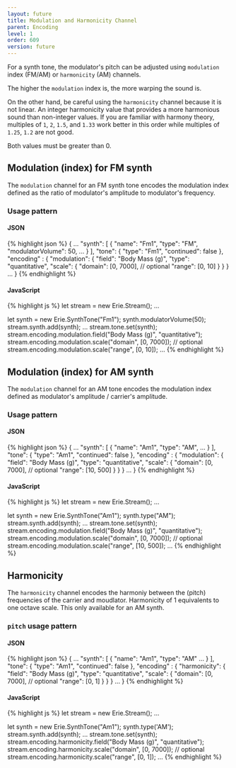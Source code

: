 ```yaml
---
layout: future
title: Modulation and Harmonicity Channel
parent: Encoding
level: 1
order: 609
version: future
---
```


For a synth tone, the modulator's pitch can be adjusted using `modulation` index (FM/AM) or `harmonicity` (AM) channels.

The higher the `modulation` index is, the more warping the sound is.

On the other hand, be careful using the `harmonicity` channel because it is not linear.
An integer harmonicity value that provides a more harmonious sound than non-integer values.
If you are familiar with harmony theory, multiples of `1`, `2`, `1.5`, and `1.33` work better in this order
while multiples of `1.25`, `1.2` are not good.

Both values must be greater than 0.

## Modulation (index) for FM synth

The `modulation` channel for an FM synth tone encodes the modulation index defined as the ratio of modulator's amplitude to modulator's frequency.

### Usage pattern

<code-groups>
<code-group>
<h4>JSON</h4>
{% highlight json %}
{
  ...
  "synth": [
    {
      "name": "Fm1",
      "type": "FM",
      "modulatorVolume": 50,
      ...
    }
  ],
  "tone": {
    "type": "Fm1",
    "continued": false
  },
  "encoding" : {
    "modulation": {
      "field": "Body Mass (g)",
      "type": "quantitative",
      "scale": {
        "domain": [0, 7000], // optional
        "range": [0, 10]
      }
    }
  }
  ...
}
{% endhighlight %}
</code-group>
<code-group>
<h4>JavaScript</h4>
{% highlight js %}
let stream = new Erie.Stream();
...

let synth = new Erie.SynthTone("Fm1");
synth.modulatorVolume(50);
stream.synth.add(synth);
...
stream.tone.set(synth);
stream.encoding.modulation.field("Body Mass (g)", "quantitative");
stream.encoding.modulation.scale("domain", [0, 7000]); // optional
stream.encoding.modulation.scale("range", [0, 10]);
...
{% endhighlight %}
</code-group>
</code-groups>

<!-- todo: example -->

## Modulation (index) for AM synth

The `modulation` channel for an AM tone encodes the modulation index defined as modulator's amplitude / carrier's amplitude.

### Usage pattern

<code-groups>
<code-group>
<h4>JSON</h4>
{% highlight json %}
{
  ...
  "synth": [
    {
      "name": "Am1",
      "type": "AM",
      ...
    }
  ],
  "tone": {
    "type": "Am1",
    "continued": false
  },
  "encoding" : {
    "modulation": {
      "field": "Body Mass (g)",
      "type": "quantitative",
      "scale": {
        "domain": [0, 7000], // optional
        "range": [10, 500]
      }
    }
  }
  ...
}
{% endhighlight %}
</code-group>
<code-group>
<h4>JavaScript</h4>
{% highlight js %}
let stream = new Erie.Stream();
...

let synth = new Erie.SynthTone("Am1");
synth.type("AM");
stream.synth.add(synth);
...
stream.tone.set(synth);
stream.encoding.modulation.field("Body Mass (g)", "quantitative");
stream.encoding.modulation.scale("domain", [0, 7000]); // optional
stream.encoding.modulation.scale("range", [10, 500]);
...
{% endhighlight %}
</code-group>
</code-groups>

<!-- todo: example -->

## Harmonicity

The `harmonicity` channel encodes the harmoniy between the (pitch) frequencies of the carrier and moudlator.
Harmonicity of 1 equivalents to one octave scale.
This only available for an AM synth.

### `pitch` usage pattern

<code-groups>
<code-group>
<h4>JSON</h4>
{% highlight json %}
{
  ...
  "synth": [
    {
      "name": "Am1",
      "type": "AM"
      ...
    }
  ],
  "tone": {
    "type": "Am1",
    "continued": false
  },
  "encoding" : {
    "harmonicity": {
      "field": "Body Mass (g)",
      "type": "quantitative",
      "scale": {
        "domain": [0, 7000], // optional
        "range": [0, 1]
      }
    }
  }
  ...
}
{% endhighlight %}
</code-group>
<code-group>
<h4>JavaScript</h4>
{% highlight js %}
let stream = new Erie.Stream();
...

let synth = new Erie.SynthTone("Am1");
synth.type('AM');
stream.synth.add(synth);
...
stream.tone.set(synth);
stream.encoding.harmonicity.field("Body Mass (g)", "quantitative");
stream.encoding.harmonicity.scale("domain", [0, 7000]); // optional
stream.encoding.harmonicity.scale("range", [0, 1]);
...
{% endhighlight %}
</code-group>
</code-groups>

<!-- todo: example -->